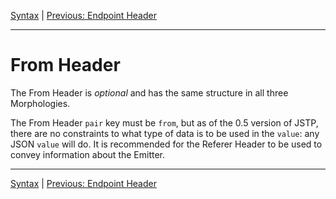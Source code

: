 [Syntax](index.md) | [Previous: Endpoint Header](endpoint.md)

---

From Header
==============

The From Header is _optional_ and has the same structure in all three Morphologies.

The From Header `pair` key must be `from`, but as of the 0.5 version of JSTP, there are no constraints to what type of data is to be used in the `value`: any JSON `value` will do. It is recommended for the Referer Header to be used to convey information about the Emitter.

---

[Syntax](index.md) | [Previous: Endpoint Header](endpoint.md)
